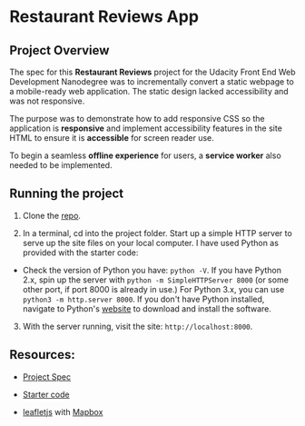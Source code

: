 # Restaurant Reviews App


## Project Overview

The spec for this **Restaurant Reviews** project for the Udacity Front End Web Development Nanodegree was to incrementally convert a static webpage to a mobile-ready web application. The static design lacked accessibility and was not responsive.

The purpose was to demonstrate how to add responsive CSS so the application is **responsive** and implement accessibility features in the site HTML to ensure it is **accessible** for screen reader use.

To begin a seamless **offline experience** for users, a **service worker** also needed to be implemented.


## Running the project

1. Clone the [repo](https://github.com/josephine-mattina/restaurant-reviews-app).

2. In a terminal, cd into the project folder. Start up a simple HTTP server to serve up the site files on your local computer. I have used Python as provided with the starter code:
 - Check the version of Python you have: `python -V`. If you have Python 2.x, spin up the server with `python -m SimpleHTTPServer 8000` (or some other port, if port 8000 is already in use.) For Python 3.x, you can use `python3 -m http.server 8000`. If you don't have Python installed, navigate to Python's [website](https://www.python.org/) to download and install the software.

3. With the server running, visit the site: `http://localhost:8000`.


## Resources:

- [Project Spec](https://review.udacity.com/#!/rubrics/1090/view)

- [Starter code](https://github.com/udacity/mws-restaurant-stage-1)

- [leafletjs](https://leafletjs.com/) with [Mapbox](https://www.mapbox.com/)




